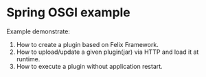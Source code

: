 # Spring OSGI example

Example demonstrate:
1. How to create a plugin based on Felix Framework.
2. How to upload/update a given plugin(jar) via HTTP and load it at runtime.
3. How to execute a plugin without application restart.
